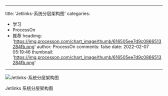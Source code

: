 
---
title: 'Jetlinks-系统分层架构图'
categories: 
 - 学习
 - ProcessOn
 - 推荐
headimg: 'https://img.processon.com/chart_image/thumb/616505ee7d9c0866513284fb.png'
author: ProcessOn
comments: false
date: 2022-02-07 05:19:46
thumbnail: 'https://img.processon.com/chart_image/thumb/616505ee7d9c0866513284fb.png'
---

<div>   
<img class="thumb" alt="Jetlinks-系统分层架构图" src="https://img.processon.com/chart_image/thumb/616505ee7d9c0866513284fb.png" referrerpolicy="no-referrer">
<p>Jetlinks 系统分层架构图</p>  
</div>
            